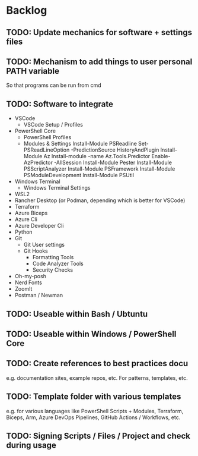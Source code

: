 # Backlog

## TODO: Update mechanics for software + settings files

## TODO: Mechanism to add things to user personal PATH variable
So that programs can be run from cmd

## TODO: Software to integrate
- VSCode
  - VSCode Setup / Profiles
- PowerShell Core
  - PowerShell Profiles
  - Modules & Settings
      Install-Module PSReadline
      Set-PSReadLineOption -PredictionSource HistoryAndPlugin
      Install-Module Az
      Install-module -name Az.Tools.Predictor
      Enable-AzPredictor -AllSession
      Install-Module Pester
      Install-Module PSScriptAnalyzer
      Install-Module PSFramework
      Install-Module PSModuleDevelopment
      Install-Module PSUtil
- Windows Terminal
  - Windows Terminal Settings
- WSL2
- Rancher Desktop (or Podman, depending which is better for VSCode)
- Terraform
- Azure Biceps
- Azure Cli
- Azure Developer Cli
- Python
- Git
  - Git User settings
  - Git Hooks
    - Formatting Tools
    - Code Analyzer Tools
    - Security Checks
- Oh-my-posh
- Nerd Fonts
- ZoomIt
- Postman / Newman

## TODO: Useable within Bash / Ubtuntu

## TODO: Useable within Windows / PowerShell Core

## TODO: Create references to best practices docu
e.g. documentation sites, example repos, etc.
For patterns, templates, etc.

## TODO: Template folder with various templates
e.g. for various languages like PowerShell Scripts + Modules, Terraform, Biceps, Arm, Azure DevOps Pipelines, GitHub Actions / Workflows, etc.

## TODO: Signing Scripts / Files / Project and check during usage

